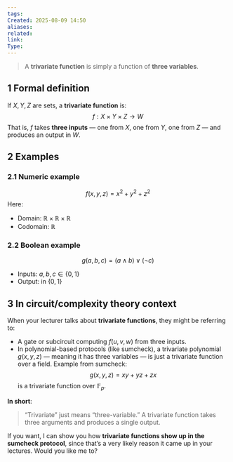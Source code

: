 ```yaml
---
tags: 
Created: 2025-08-09 14:50
aliases: 
related: 
link: 
Type:
---
```

> A **trivariate function** is simply a function of **three variables**.
## 1 Formal definition
If $X, Y, Z$ are sets, a **trivariate function** is:
$$
f: X \times Y \times Z \to W
$$
That is, $f$ takes **three inputs** — one from $X$, one from $Y$, one from $Z$ — and produces an output in $W$.

## 2 Examples
### 2.1 Numeric example
$$
f(x, y, z) = x^2 + y^2 + z^2
$$
Here:
- Domain: $\mathbb{R} \times \mathbb{R} \times \mathbb{R}$
- Codomain: $\mathbb{R}$
### 2.2 Boolean example
$$
g(a, b, c) = (a \land b) \lor (\lnot c)
$$
- Inputs: $a,b,c \in \{0,1\}$
- Output: in $\{0,1\}$

## 3 In circuit/complexity theory context
When your lecturer talks about **trivariate functions**, they might be referring to:
- A gate or subcircuit computing $f(u,v,w)$ from three inputs.
- In polynomial-based protocols (like sumcheck), a trivariate polynomial $g(x,y,z)$ — meaning it has three variables — is just a trivariate function over a field.
Example from sumcheck:
$$
g(x,y,z) = x y + y z + z x
$$
is a trivariate function over $\mathbb{F}_p$.

**In short**:
> “Trivariate” just means “three-variable.” A trivariate function takes three arguments and produces a single output.


If you want, I can show you how **trivariate functions show up in the sumcheck protocol**, since that’s a very likely reason it came up in your lectures. Would you like me to?